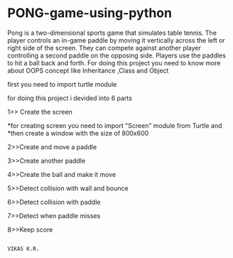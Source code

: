 # PONG-game-using-python
Pong is a two-dimensional sports game that simulates table tennis. The player controls an in-game paddle by moving it vertically across the left or right side of the screen. They can compete against another player controlling a second paddle on the opposing side. Players use the paddles to hit a ball back and forth.
For doing this project you need to know more about OOPS concept like Inheritance ,Class and Object

first you need to import turtle module


for doing this project i devided into 6 parts

1>> Create the screen

   *for creating screen you need to import "Screen" module from Turtle and
   *then create a window with the size of 800x600
   
   
2>>Create and move a paddle


3>>Create another paddle


4>>Create the ball and make it move


5>>Detect collision with wall and bounce


6>>Detect collision with paddle


7>>Detect when paddle misses


8>>Keep score

                                                                                                     VIKAS K.R.
